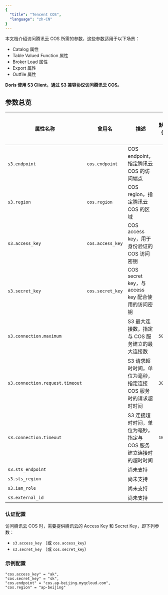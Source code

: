 ```yaml
---
{
  "title": "Tencent COS",
  "language": "zh-CN"
}
---
```


本文档介绍访问腾讯云 COS 所需的参数，这些参数适用于以下场景：

- Catalog 属性
- Table Valued Function 属性
- Broker Load 属性
- Export 属性
- Outfile 属性

**Doris 使用 S3 Client，通过 S3 兼容协议访问腾讯云 COS。**

## 参数总览

| 属性名称                            | 曾用名              | 描述                                    | 默认值    | 是否必须 |
|---------------------------------|------------------|---------------------------------------|--------|------|
| `s3.endpoint`                   | `cos.endpoint`   | COS endpoint，指定腾讯云 COS 的访问端点          |        | 是    |
| `s3.region`                     | `cos.region`     | COS region，指定腾讯云 COS 的区域              |        | 否    |
| `s3.access_key`                 | `cos.access_key` | COS access key，用于身份验证的 COS 访问密钥       |        | 是    |
| `s3.secret_key`                 | `cos.secret_key` | COS secret key，与 access key 配合使用的访问密钥 |        | 是    |
| `s3.connection.maximum`         |                  | S3 最大连接数，指定与 COS 服务建立的最大连接数           | `50`   | 否    |
| `s3.connection.request.timeout` |                  | S3 请求超时时间，单位为毫秒，指定连接 COS 服务时的请求超时时间   | `3000` | 否    |
| `s3.connection.timeout`         |                  | S3 连接超时时间，单位为毫秒，指定与 COS 服务建立连接时的超时时间  | `1000` | 否    |
| `s3.sts_endpoint`               |                  | 尚未支持                                  |        | 否    |
| `s3.sts_region`                 |                  | 尚未支持                                  |        | 否    |
| `s3.iam_role`                   |                  | 尚未支持                                  |        | 否    |
| `s3.external_id`                |                  | 尚未支持                                  |        | 否    |

### 认证配置

访问腾讯云 COS 时，需要提供腾讯云的 Access Key 和 Secret Key，即下列参数：

- `s3.access_key` （或 `cos.access_key`）
- `s3.secret_key` （或 `cos.secret_key`）

### 示例配置

```plaintext
"cos.access_key" = "ak",
"cos.secret_key" = "sk",
"cos.endpoint" = "cos.ap-beijing.myqcloud.com",
"cos.region" = "ap-beijing"
```

